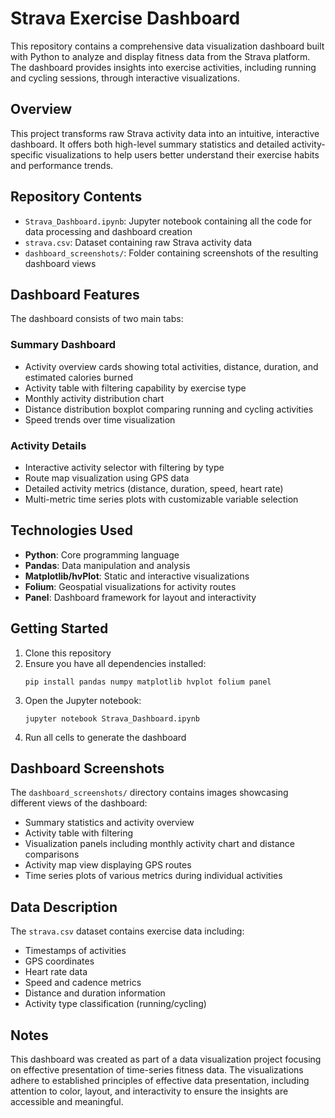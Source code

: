 # Strava Exercise Dashboard

This repository contains a comprehensive data visualization dashboard built with Python to analyze and display fitness data from the Strava platform. The dashboard provides insights into exercise activities, including running and cycling sessions, through interactive visualizations.

## Overview

This project transforms raw Strava activity data into an intuitive, interactive dashboard. It offers both high-level summary statistics and detailed activity-specific visualizations to help users better understand their exercise habits and performance trends.

## Repository Contents

- `Strava_Dashboard.ipynb`: Jupyter notebook containing all the code for data processing and dashboard creation
- `strava.csv`: Dataset containing raw Strava activity data
- `dashboard_screenshots/`: Folder containing screenshots of the resulting dashboard views

## Dashboard Features

The dashboard consists of two main tabs:

### Summary Dashboard
- Activity overview cards showing total activities, distance, duration, and estimated calories burned
- Activity table with filtering capability by exercise type
- Monthly activity distribution chart
- Distance distribution boxplot comparing running and cycling activities
- Speed trends over time visualization

### Activity Details
- Interactive activity selector with filtering by type
- Route map visualization using GPS data
- Detailed activity metrics (distance, duration, speed, heart rate)
- Multi-metric time series plots with customizable variable selection

## Technologies Used

- **Python**: Core programming language
- **Pandas**: Data manipulation and analysis
- **Matplotlib/hvPlot**: Static and interactive visualizations
- **Folium**: Geospatial visualizations for activity routes
- **Panel**: Dashboard framework for layout and interactivity

## Getting Started

1. Clone this repository
2. Ensure you have all dependencies installed:
   ```
   pip install pandas numpy matplotlib hvplot folium panel
   ```
3. Open the Jupyter notebook:
   ```
   jupyter notebook Strava_Dashboard.ipynb
   ```
4. Run all cells to generate the dashboard

## Dashboard Screenshots

The `dashboard_screenshots/` directory contains images showcasing different views of the dashboard:
- Summary statistics and activity overview
- Activity table with filtering
- Visualization panels including monthly activity chart and distance comparisons
- Activity map view displaying GPS routes
- Time series plots of various metrics during individual activities

## Data Description

The `strava.csv` dataset contains exercise data including:
- Timestamps of activities
- GPS coordinates
- Heart rate data
- Speed and cadence metrics
- Distance and duration information
- Activity type classification (running/cycling)

## Notes

This dashboard was created as part of a data visualization project focusing on effective presentation of time-series fitness data. The visualizations adhere to established principles of effective data presentation, including attention to color, layout, and interactivity to ensure the insights are accessible and meaningful.

